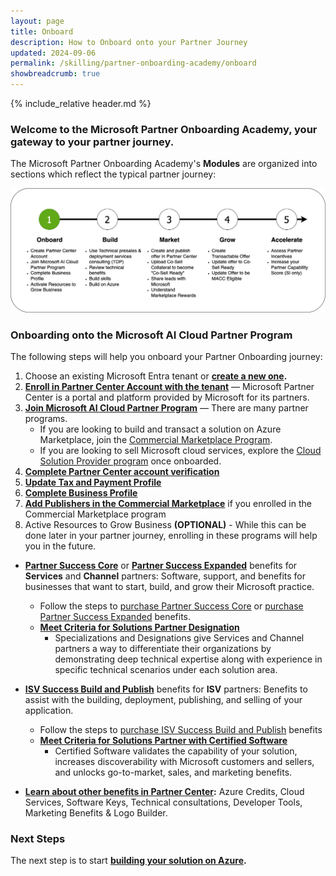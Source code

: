 ```yaml
---
layout: page
title: Onboard 
description: How to Onboard onto your Partner Journey
updated: 2024-09-06
permalink: /skilling/partner-onboarding-academy/onboard
showbreadcrumb: true
---
```

{% include_relative header.md %}

### Welcome to the Microsoft Partner Onboarding Academy, your gateway to your partner journey.

The Microsoft Partner Onboarding Academy's **Modules** are organized into sections which reflect the typical partner journey:

![](../../../assets/partner-onboarding/partner-journey-onboard.png)

### Onboarding onto the Microsoft AI Cloud Partner Program

The following steps will help you onboard your Partner Onboarding journey:

1. Choose an existing Microsoft Entra tenant or **[create a new one](https://learn.microsoft.com/en-us/azure/active-directory/fundamentals/create-new-tenant).**
1. **[Enroll in Partner Center Account with the tenant](/PartnerResources/skilling/partner-onboarding-academy/acct)** — Microsoft Partner Center is a portal and platform provided by Microsoft for its partners.
1. **[Join Microsoft AI Cloud Partner Program](https://learn.microsoft.com/en-us/partner-center/intro-to-cloud-partner-program-membership)** — There are many partner programs.
    - If you are looking to build and transact a solution on Azure Marketplace, join the [Commercial Marketplace Program](https://learn.microsoft.com/en-us/partner-center/account-settings/create-account).
    - If you are looking to sell Microsoft cloud services, explore the [Cloud Solution Provider program](https://learn.microsoft.com/en-us/partner-center/enroll/enrolling-in-the-csp-program) once onboarded.
1. **[Complete Partner Center account verification](https://learn.microsoft.com/en-us/partner-center/verification-responses)**
1. **[Update Tax and Payment Profile](https://learn.microsoft.com/en-us/partner-center/set-up-your-payout-account)**
1. **[Complete Business Profile](https://learn.microsoft.com/en-us/partner-center/create-a-marketing-profile)**
1. **[Add Publishers in the Commercial Marketplace](https://learn.microsoft.com/en-us/partner-center/add-publishers)** if you enrolled in the Commercial Marketplace program
1. Active Resources to Grow Business **(OPTIONAL)** - While this can be done later in your partner journey, enrolling in these programs will help you in the future.
- **[Partner Success Core](https://learn.microsoft.com/en-us/partner-center/membership/partner-success-core-benefits)** or **[Partner Success Expanded](https://learn.microsoft.com/en-us/partner-center/membership/partner-success-expanded-benefits)** benefits for **Services** and **Channel** partners: Software, support, and benefits for businesses that want to start, build, and grow their Microsoft practice.
  - Follow the steps to [purchase Partner Success Core](https://learn.microsoft.com/en-us/partner-center/membership/partner-success-core-benefits#purchase-partner-success-core-benefits) or [purchase Partner Success Expanded](https://learn.microsoft.com/en-us/partner-center/membership/partner-success-expanded-benefits#purchase-partner-success-expanded-benefits) benefits.
  - **[Meet Criteria for Solutions Partner Designation](https://learn.microsoft.com/en-us/partner-center/membership/introduction-to-pcs)**
    - Specializations and Designations give Services and Channel partners a way to differentiate their organizations by demonstrating deep technical expertise along with experience in specific technical scenarios under each solution area.

- **[ISV Success Build and Publish](https://learn.microsoft.com/en-us/partner-center/membership/isv-success)** benefits for **ISV** partners: Benefits to assist with the building, deployment, publishing, and selling of your application.
  - Follow the steps to [purchase ISV Success Build and Publish](https://learn.microsoft.com/en-us/partner-center/membership/isv-success#enrollment) benefits
  - **[Meet Criteria for Solutions Partner with Certified Software](https://learn.microsoft.com/en-us/partner-center/referrals/solutions-partner-certified-software-designations-benefits)**
    - Certified Software validates the capability of your solution, increases discoverability with Microsoft customers and sellers, and unlocks go-to-market, sales, and marketing benefits.
    
- **[Learn about other benefits in Partner Center](https://learn.microsoft.com/en-us/partner-center/benefits/manage-your-partner-network-benefits):** Azure Credits, Cloud Services, Software Keys, Technical consultations, Developer Tools, Marketing Benefits & Logo Builder.

### Next Steps

The next step is to start **[building your solution on Azure](/PartnerResources/skilling/partner-onboarding-academy/build).**